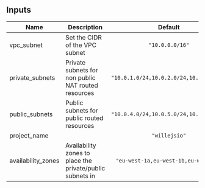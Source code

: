
## Inputs

| Name | Description | Default | Required |
|------|-------------|:-----:|:-----:|
| vpc_subnet | Set the CIDR of the VPC subnet | `"10.0.0.0/16"` | no |
| private_subnets | Private subnets for non public NAT routed resources | `"10.0.1.0/24,10.0.2.0/24,10.0.3.0/24"` | no |
| public_subnets | Public subnets for public routed resources | `"10.0.4.0/24,10.0.5.0/24,10.0.6.0/24"` | no |
| project_name |  | `"willejsio"` | no |
| availability_zones | Availability zones to place the private/public subnets in | `"eu-west-1a,eu-west-1b,eu-west-1c"` | no |

